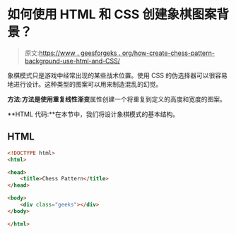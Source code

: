# 如何使用 HTML 和 CSS 创建象棋图案背景？

> 原文:[https://www . geesforgeks . org/how-create-chess-pattern-background-use-html-and-CSS/](https://www.geeksforgeeks.org/how-to-create-chess-pattern-background-using-html-and-css/)

象棋模式只是游戏中经常出现的某些战术位置。使用 CSS 的伪选择器可以很容易地进行设计。这种类型的图案可以用来制造混乱的幻觉。

**方法:**方法是使用**重复线性渐变**属性创建一个将重复到定义的高度和宽度的图案。

**HTML 代码:**在本节中，我们将设计象棋模式的基本结构。

## HTML

```html
<!DOCTYPE html>
<html>

<head>
    <title>Chess Pattern</title>
</head>

<body>
    <div class="geeks"></div>
</body>

</html>
```